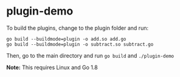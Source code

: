# plugin-demo

To build the plugins, change to the plugin folder and run:

```
go build --buildmode=plugin -o add.so add.go
go build --buildmode=plugin -o subtract.so subtract.go
```

Then, go to the main directory and run `go build` and `./plugin-demo`

**Note:** This requires Linux and Go 1.8
